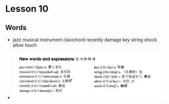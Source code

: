 # Lesson 10

## Words

- jazz musical instrument clavichord recently damage key string shock allow touch

- ![Words](../../../Images/Part2/words-10.png)
